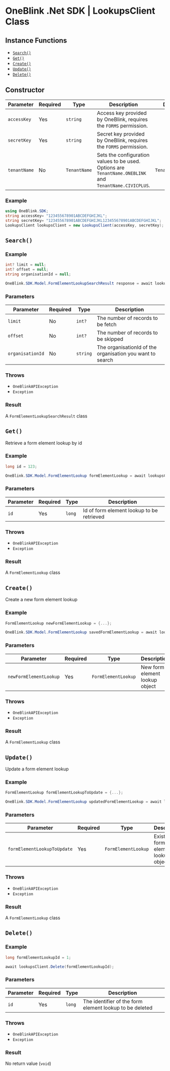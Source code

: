 # OneBlink .Net SDK | LookupsClient Class

## Instance Functions

-   [`Search()`](#search)
-   [`Get()`](#get)
-   [`Create()`](#create)
-   [`Update()`](#update)
-   [`Delete()`](#delete)

## Constructor

| Parameter    | Required | Type         | Description                                                                                             | Default Value         |
| ------------ | -------- | ------------ | ------------------------------------------------------------------------------------------------------- | --------------------- |
| `accessKey`  | Yes      | `string`     | Access key provided by OneBlink, requires the `FORMS` permission.                                       |                       |
| `secretKey`  | Yes      | `string`     | Secret key provided by OneBlink, requires the `FORMS` permission.                                       |                       |
| `tenantName` | No       | `TenantName` | Sets the configuration values to be used. Options are `TenantName.ONEBLINK` and `TenantName.CIVICPLUS`. | `TenantName.ONEBLINK` |

### Example

```c#
using OneBlink.SDK;
string accessKey= "123455678901ABCDEFGHIJKL";
string secretKey= "123455678901ABCDEFGHIJKL123455678901ABCDEFGHIJKL";
LookupsClient lookupsClient = new LookupsClient(accessKey, secretKey);
```

## `Search()`

### Example

```c#
int? limit = null;
int? offset = null;
string organisationId = null;

OneBlink.SDK.Model.FormElementLookupSearchResult response = await lookupsClient.Search(limit, offset, organisationId);
```

### Parameters

| Parameter        | Required | Type     | Description                                               |
| ---------------- | -------- | -------- | --------------------------------------------------------- |
| `limit`          | No       | `int?`   | The number of records to be fetch                         |
| `offset`         | No       | `int?`   | The number of records to be skipped                       |
| `organisationId` | No       | `string` | The organisationId of the organisation you want to search |

### Throws

-   `OneBlinkAPIException`
-   `Exception`

### Result

A `FormElementLookupSearchResult` class

## `Get()`

Retrieve a form element lookup by id

### Example

```c#
long id = 123;

OneBlink.SDK.Model.FormElementLookup formElementLookup = await lookupsClient.Get(id);
```

### Parameters

| Parameter | Required | Type   | Description                               |
| --------- | -------- | ------ | ----------------------------------------- |
| `id`      | Yes      | `long` | Id of form element lookup to be retrieved |

### Throws

-   `OneBlinkAPIException`
-   `Exception`

### Result

A `FormElementLookup` class

## `Create()`

Create a new form element lookup

### Example

```c#
FormElementLookup newFormElementLookup = {...};

OneBlink.SDK.Model.FormElementLookup savedFormElementLookup = await lookupsClient.Create(newFormElementLookup);
```

### Parameters

| Parameter              | Required | Type                | Description                    |
| ---------------------- | -------- | ------------------- | ------------------------------ |
| `newFormElementLookup` | Yes      | `FormElementLookup` | New form element lookup object |

### Throws

-   `OneBlinkAPIException`
-   `Exception`

### Result

A `FormElementLookup` class

## `Update()`

Update a form element lookup

### Example

```c#
FormElementLookup formElementLookupToUpdate = {...};

OneBlink.SDK.Model.FormElementLookup updatedFormElementLookup = await lookupsClient.Update(formElementLookupToUpdate);
```

### Parameters

| Parameter                   | Required | Type                | Description                         |
| --------------------------- | -------- | ------------------- | ----------------------------------- |
| `formElementLookupToUpdate` | Yes      | `FormElementLookup` | Existing form element lookup object |

### Throws

-   `OneBlinkAPIException`
-   `Exception`

### Result

A `FormElementLookup` class

## `Delete()`

### Example

```c#
long formElementLookupId = 1;

await lookupsClient.Delete(formElementLookupId);
```

### Parameters

| Parameter | Required | Type   | Description                                             |
| --------- | -------- | ------ | ------------------------------------------------------- |
| `id`      | Yes      | `long` | The identifier of the form element lookup to be deleted |

### Throws

-   `OneBlinkAPIException`
-   `Exception`

### Result

No return value (`void`)

